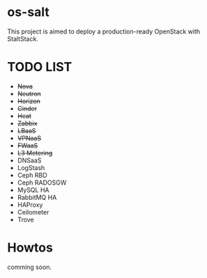 # os-salt

This project is aimed to deploy a production-ready OpenStack with StaltStack. 

# TODO LIST

 - <del>Nova</del>
 - <del>Neutron</del>
 - <del>Horizon</del>
 - <del>Cinder<del>
 - <del>Heat</del>
 - <del>Zabbix</del>
 - <del>LBaaS</del>
 - <del>VPNaaS</del>
 - <del>FWaaS</del>
 - <del>L3 Metering</del>
 - DNSaaS
 - LogStash
 - Ceph RBD
 - Ceph RADOSGW
 - MySQL HA
 - RabbitMQ HA
 - HAProxy
 - Ceilometer
 - Trove

# Howtos

comming soon.
